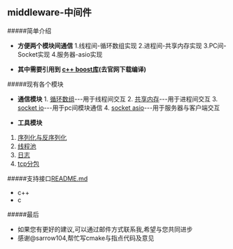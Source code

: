 middleware-中间件
------------------------

#####简单介绍
* **方便两个模块间通信**
 1.线程间-循环数组实现
 2.进程间-共享内存实现
 3.PC间-Socket实现
 4.服务器-asio实现

* **其中需要引用到 [c++ boost库](http://www.boost.org/)(去官网下载编译)**


#####现有各个模块
* **通信模块**
      1. [循环数组](https://github.com/NingLeixueR/middleware/tree/master/src/middleware_base/loop_array)---用于线程间交互
      2. [共享内存](https://github.com/NingLeixueR/middleware/tree/master/src/middleware_base/shared_memory)---用于进程间交互
      3. [socket io](https://github.com/NingLeixueR/middleware/blob/master/src/middleware_base/socket_io)---用于pc间模块通信
      4. [socket asio](https://github.com/NingLeixueR/middleware/blob/master/src/middleware_base/socket_asio)---用于服务器与客户端交互

* **工具模块**
1. [序列化与反序列化](https://github.com/NingLeixueR/middleware/tree/master/src/tools/serializecpp)
2. [线程池](https://github.com/NingLeixueR/middleware/tree/master/src/tools/threadpool)
3. [日志](https://github.com/NingLeixueR/middleware/tree/master/src/tools/logsys)
4. [tcp分包](https://github.com/NingLeixueR/middleware/tree/master/src/tools/segmentation_pack)

#####支持接口[README.md](https://github.com/NingLeixueR/middleware/tree/master/src/middleware_base)
* c++
* c



#####最后
* 如果您有更好的建议,可以通过邮件方式联系我,希望与您共同进步
* 感谢@sarrow104,帮忙写cmake与指点代码及意见
